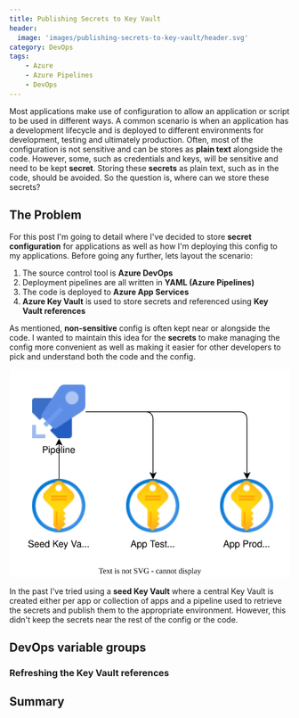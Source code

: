 ```yaml
---
title: Publishing Secrets to Key Vault
header:
  image: 'images/publishing-secrets-to-key-vault/header.svg'
category: DevOps
tags:
    - Azure
    - Azure Pipelines
    - DevOps
---
```


Most applications make use of configuration to allow an application or script to be used in different ways. A common scenario is when an application has a development lifecycle and is deployed to different environments for development, testing and ultimately production. Often, most of the configuration is not sensitive and can be stores as **plain text** alongside the code. However, some, such as credentials and keys, will be sensitive and need to be kept **secret**. Storing these **secrets** as plain text, such as in the code, should be avoided. So the question is, where can we store these secrets?

## The Problem

For this post I'm going to detail where I've decided to store **secret configuration** for applications as well as how I'm deploying this config to my applications. Before going any further, lets layout the scenario:

1. The source control tool is **Azure DevOps**
2. Deployment pipelines are all written in **YAML (Azure Pipelines)**
3. The code is deployed to **Azure App Services**
4. **Azure Key Vault** is used to store secrets and referenced using **Key Vault references**

As mentioned, **non-sensitive** config is often kept near or alongside the code. I wanted to maintain this idea for the **secrets** to make managing the config more convenient as well as making it easier for other developers to pick and understand both the code and the config.

![image1](/images/publishing-secrets-to-key-vault/image1.svg)

In the past I've tried using a **seed Key Vault** where a central Key Vault is created either per app or collection of apps and a pipeline used to retrieve the secrets and publish them to the appropriate environment. However, this didn't keep the secrets near the rest of the config or the code.

## DevOps variable groups

### Refreshing the Key Vault references

## Summary
